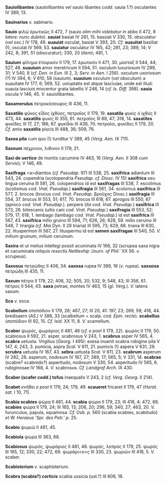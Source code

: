 **Sauiolibantes** (sautolibantes *vel* sauio libantes *codd.* sauia 1.?)
osculantes IV 389, 13.

**Sauinarius** *v.* sabinario.

**Sauio** φιλῶ ἐρωτικῶς II 472, 7 (sauio *olim mihi videbatur in* abbo
II 472, 8 *la­tere: nunc dubito*). **sauiat** basiat IV 281, 15. bassiat
V 330, 15. obsculatur (*vel* osc.) IV 178, 49. **suauiat** osculat,
basiat V 393, 20. *Cf.* **suauitat** basiliat (!), osculat IV 569, 53.
**sauiatur** osculatur IV 165, 42; 281, 23; 389, 14; V 242, 8; 391, 51
(obscuratur); 330, 20 (*item*); 481, 1.

**Sauium** φίλημα ἑταιρικόν II 179, 17. ἐρωτικόν II 471, 30. μύσταξ II
544, 44; 527, 48. **suauium** amor meretricum II 594, 51. osculum
luxuriosum IV 289, 31; V 540, 8 (*cf. Don. in Eun.* III 2, 3; *Serv. in
Aen.* I 256). osculum uxoriosum (?) IV 394, 6; V 610, 58 (sauium).
**suauium** osculum (*vel* obsculum) a suauitate IV 177, 6; 569, 52.
uoluptatis est atque lasciuiae, unde est illud: suauia lasciuis
miscentur grata labellis V 246, 14 (*cf. Is. Diff.* 398). **sauia**
oscula V 146, 45. *V.* sauiolibantes.

**Saxamerulus** πετροκόσσυφος III 436, 11.

**Saxatilis** φῦκος εἶδος ἰχθύος, πετραῖος II 179, 19. **saxatila**
φυκὶς ὁ ἰχθύς II 473, 44. **saxatilis** φυκίς III 355, 61. πετραῖος III
89, 47; 318, 14. **saxatiles** φυκίδες III 17, 27; 186, 67. φυκίδαι III
436, 70. πετραῖοι, φυκίδες II 179, 20. *Cf.* amio **saxatilis** piscis
III 488, 36; 509, 76.

**Saxea pila** cum quo (!) tunditur V 389, 45 (*Verg. Aen.* IX 711).

**Saxeum** πέχρινον, λιθινον II 179, 21.

**Saxi de uertice** de montis cacumine IV 463, 16 (*Verg. Aen.* II 308
*cum Servio*); V 146, 49.

**Saxifraga** \<a\>diamtos (*cf. Pseudap.* 97) III 538, 25.
**saxifrica** adiantum III 543, 24. copendria (scolopendria *Pseudap.
cf. Diosc.* IV 15) **saxifrica** seu lingua ceruina III 581, 26.
colopendrios id est **saxifragas** III 538, 7. escolimus (scolismus
*cod. Vrat. Pseudap.*) **saxifragia** III 561, 34. scolomus
**saxifrica** III 577, 2. brocos (brucus *cod. Vrat. Pseudap.* βροῦχος
Diosc.) **saxifragia** III 554, 37. brucus III 553, 51; 617, 70. brocus
III 618, 67. aprogos III 550, 67 (aproco *cod. Vrat. Pseudap.*). perpere
(*ita cod. Vrat. Pseudap.*) **saxifrica** III 573, 26. bitescanis (uitis
cani *cod. Vrat. Pseudap.*) **saxifragia** III 553, 52; 579, 17; 618, 1.
lembago (lambago *cod. Vrat. Pseudap.*) id est **saxifrica** III 567,
43. **saxifrica** milio gruino III 594, 71; 626, 26; 628, 59. milio
ceruino III 548, 7. tirargia (*cf. Mai Dyn.* II 28 triaria) III 595,
73; 629, 68. triana III 630, 22. lituspermon III 567, 27. lituspermu id
est **semen saxifragae** III 540, 50. *V.* milium gruinum, milium
ceruinum.

**Saxira** et ut melius intellegi possit acuminata IV 166, 32 (scrupea
saxa nigra et cacuminata *reliquis resectis Nettleship 'Journ. of
Phil.'* XX 56. *v.* scrupeus).

**Saxosus** πετρώδης II 406, 34. **saxosa** rupea IV 389, 16 (*v.*
rupea). **saxuosa** πετρώδη III 435, 11.

**Saxum** πέτρα II 179, 22; 406, 32; 505, 20; 532, 9; 548, 43; III 356,
61. πέτρος II 544, 43. **saxa** petrae, montes IV 463, 15 (*gl. Verg.*).
*V.* latens saxum.

**Sca** *v.* esca.

**Scabellum** ὑποπόδιον II 179, 26; 467, 27; III 20, 41: 197, 23; 269,
59; 418, 44. bredisaern (*AS.*) V 388, 33 (scalbellum = scalp. *cod.
Epin. recte*). **scabellus** ὑποπόδιον III 92, 15. *Cf. Isid.* XX 11, 8.
*V.* scamellum.

**Scaber** ψωρός, ψωράριος II 481, 46 (*cf. e post* II 179, 22). ψωρός
II 179, 50. scabiosus II 592, 21. asper, scabrosus V 243, 1. **scabrus**
asper IV 565, 4. **scabra** uetusta. Virgilius (*Georg.* I 495): exesa
inuenit scabra robigine pila V 147, 4; 243, 3. pumicia, aspra *Scal.* V
611, 21. pumicis (!) aspera V 631, 29. **scrubra** uetusta IV 167, 43.
**sebra** uetusta *Scal.* V 611, 23. **scabrum** asperum IV 282, 26.
asperum, nodosum IV 167, 27; 389, 17; 565, 5; V 331, 14. **scabrae**
(scabre? scabredo?) asperitudo, nodosum V 330, 54. asperitudo IV 565, 6.
rubiginosae IV 168, 4. *V.* scabrosus. *Cf. Landgraf Arch.* IX 430.

**Scaber (scafer *codd.*) tofus** inaequalis V 243, 2 (*cf. Verg.
Georg.* II 214).

**Scabet** κνήθει *e post* II 179, 24; 179, 49. **scaueret** fricaret II
179, 47 (*Horat. sat.* I 10, 71).

**Scabia scabies** ψώρα II 481, 44. **scabia** ψώρα II 179, 23; III 418,
4; 472, 68. **scabies** ψώρα II 179, 24; III 165, 13; 206, 20; 296, 59;
340, 27; 463, 20. *V.* furunculus, papula, squamosa. *Cf. Osb. p.* 560
(scabia scabies, scabitudo) *et W. Heraeus 'Spr. des Petr.' p.* 25.

**Scabio** ψωριῶ II 481, 45.

**Scabiola** ψώρα III 363, 68.

**Scabiosus** ψωρός, ψωράριος II 481, 46. ψωρός, λεπρός II 179, 25.
ψωρός III 165, 12; 330, 22; 472, 69. ψωράρι\<ο\>ς III 330, 23. ψωριῶν
III 418, 5. *V.* scaber.

**Scabisterium** *v.* scaphisterium.

**Scabra (scabia?) corticis** scabia ussicia (ust.?) III 606, 18.
